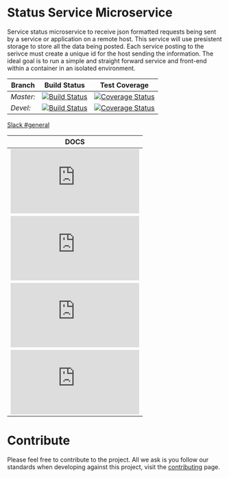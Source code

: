 # Status Service Microservice
Service status microservice to receive json formatted requests being sent by a service or application on a remote host. This service will use presistent storage to store all the data being posted. Each service posting to the serivce must create a unique id for the host sending the information. The ideal goal is to run a simple and straight forward service and front-end within a container in an isolated environment.

|Branch|Build Status|Test Coverage|
|---|---|---|
|*Master:*|[![Build Status](https://travis-ci.org/BondAnthony/status-service.svg?branch=master)](https://travis-ci.org/BondAnthony/status-service)|[![Coverage Status](https://coveralls.io/repos/github/BondAnthony/status-service/badge.svg?branch=master)](https://coveralls.io/github/BondAnthony/status-service?branch=master)|
|*Devel:*|[![Build Status](https://travis-ci.org/BondAnthony/status-service.svg?branch=devel)](https://travis-ci.org/BondAnthony/status-service)| [![Coverage Status](https://coveralls.io/repos/github/BondAnthony/status-service/badge.svg?branch=devel)](https://coveralls.io/github/BondAnthony/status-service?branch=devel)|

[Slack #general](http://slack-invite.cfapps.io)

|DOCS|
|----|
|![Development](https://github.com/BondAnthony/status-service/blob/master/docs/development/README.md "Development Docs")|
|![Testing](https://github.com/BondAnthony/status-service/blob/master/docs/testing/README.md "Testing Docs")|
|![Deployment](https://github.com/BondAnthony/status-service/blob/master/docs/deployment/README.md "Deployment Docs")|
|![Getting Started](https://github.com/BondAnthony/status-service/blob/master/docs/getting_started/README.md "Getting Started Docs")|


# Contribute
Please feel free to contribute to the project. All we ask is you follow our standards when developing against this project, visit the [contributing](CONTRIBUTING.md) page.
